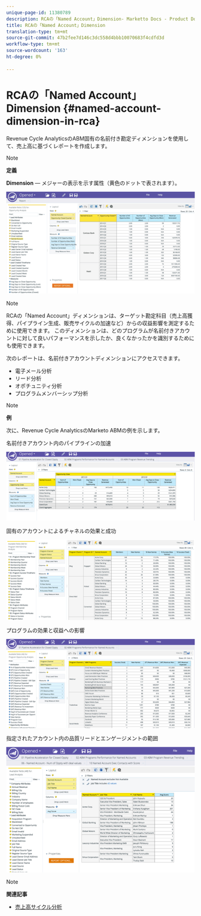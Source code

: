 ```yaml
---
unique-page-id: 11380789
description: RCAの「Named Account」Dimension- Marketto Docs - Product Documentation
title: RCAの「Named Account」Dimension
translation-type: tm+mt
source-git-commit: 47b2fee7d146c3dc558d4bbb10070683f4cdfd3d
workflow-type: tm+mt
source-wordcount: '163'
ht-degree: 0%

---
```



# RCAの「Named Account」Dimension {#named-account-dimension-in-rca}

Revenue Cycle AnalyticsのABM固有の名前付き勘定ディメンションを使用して、売上高に基づくレポートを作成します。

>[!NOTE]
>
>**定義**
>
>**Dimension** — メジャーの表示を示す属性（黄色のドットで表されます）。

![](assets/one-2.png)

>[!NOTE]
>
>RCAの「Named Account」ディメンションは、ターゲット勘定科目（売上高獲得、パイプライン生成、販売サイクルの加速など）からの収益影響を測定するために使用できます。 このディメンションは、どのプログラムが名前付きアカウントに対して良いパフォーマンスを示したか、良くなかったかを識別するためにも使用できます。

次のレポートは、名前付きアカウントディメンションにアクセスできます。

* 電子メール分析
* リード分析
* オポチュニティ分析
* プログラムメンバーシップ分析

>[!NOTE]
>
>**例**
>
>次に、Revenue Cycle AnalyticsのMarketo ABMの例を示します。

名前付きアカウント内のパイプラインの加速

![](assets/two-1.png)

固有のアカウントによるチャネルの効果と成功

![](assets/three-2.png)

プログラムの効果と収益への影響

![](assets/four-3.png)

指定されたアカウント内の品質リードとエンゲージメントの範囲

![](assets/five-2.png)

>[!NOTE]
>
>**関連記事**
>
>* [売上高サイクル分析](http://docs.marketo.com/display/docs/revenue+cycle+analytics)

>



